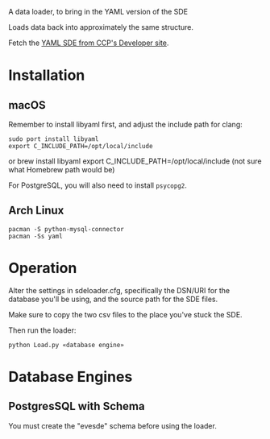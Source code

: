 A data loader, to bring in the YAML version of the SDE

Loads data back into approximately the same structure.

Fetch the [YAML SDE from CCP's Developer site](https://developers.eveonline.com/resource/resources).

# Installation

## macOS

Remember to install libyaml first, and adjust the include path for clang:

    sudo port install libyaml
    export C_INCLUDE_PATH=/opt/local/include

or
    brew install libyaml
    export C_INCLUDE_PATH=/opt/local/include (not sure what Homebrew path would be)

For PostgreSQL, you will also need to install `psycopg2`.

## Arch Linux

    pacman -S python-mysql-connector
    pacman -Ss yaml

# Operation

Alter the settings in sdeloader.cfg, specifically the DSN/URI for the database you'll be using, and the source path for the SDE files.

Make sure to copy the two csv files to the place you've stuck the SDE.



Then run the loader:

    python Load.py «database engine»

# Database Engines

## PostgresSQL with Schema

You must create the "evesde" schema before using the loader.
